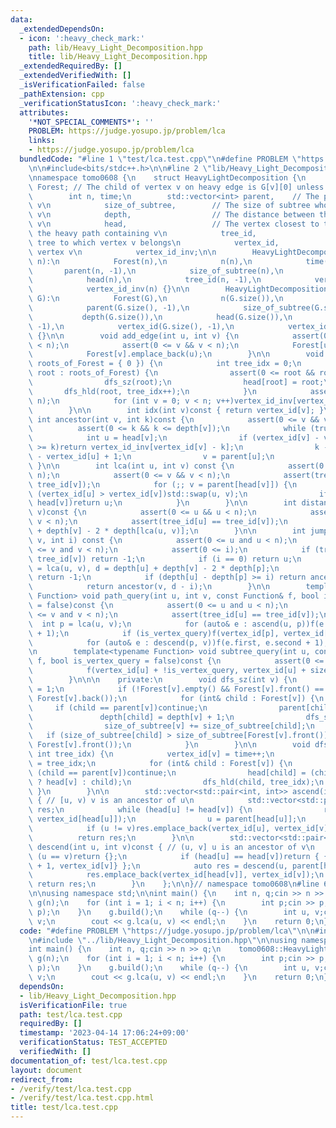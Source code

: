```yaml
---
data:
  _extendedDependsOn:
  - icon: ':heavy_check_mark:'
    path: lib/Heavy_Light_Decomposition.hpp
    title: lib/Heavy_Light_Decomposition.hpp
  _extendedRequiredBy: []
  _extendedVerifiedWith: []
  _isVerificationFailed: false
  _pathExtension: cpp
  _verificationStatusIcon: ':heavy_check_mark:'
  attributes:
    '*NOT_SPECIAL_COMMENTS*': ''
    PROBLEM: https://judge.yosupo.jp/problem/lca
    links:
    - https://judge.yosupo.jp/problem/lca
  bundledCode: "#line 1 \"test/lca.test.cpp\"\n#define PROBLEM \"https://judge.yosupo.jp/problem/lca\"\
    \n\n#include<bits/stdc++.h>\n\n#line 2 \"lib/Heavy_Light_Decomposition.hpp\"\n\
    \nnamespace tomo0608 {\n    struct HeavyLightDecomposition {\n        std::vector<std::vector<int>>\
    \ Forest; // The child of vertex v on heavy edge is G[v][0] unless v is a leaf\n\
    \        int n, time;\n        std::vector<int> parent,    // The parent of vertex\
    \ v\n            size_of_subtree,        // The size of subtree whose root is\
    \ v\n            depth,                  // The distance between the root and\
    \ v\n            head,                   // The vertex closest to the root in\
    \ the heavy path containing v\n            tree_id,                // ID of the\
    \ tree to which vertex v belongs\n            vertex_id,              // ID of\
    \ vertex v\n            vertex_id_inv;\n\n        HeavyLightDecomposition(int\
    \ n):\n            Forest(n),\n            n(n),\n            time(0),\n     \
    \       parent(n, -1),\n            size_of_subtree(n),\n            depth(n),\n\
    \            head(n),\n            tree_id(n, -1),\n            vertex_id(n, -1),\n\
    \            vertex_id_inv(n) {}\n\n        HeavyLightDecomposition(std::vector<std::vector<int>>&\
    \ G):\n            Forest(G),\n            n(G.size()),\n            time(0),\n\
    \            parent(G.size(), -1),\n            size_of_subtree(G.size()),\n \
    \           depth(G.size()),\n            head(G.size()),\n            tree_id(G.size(),\
    \ -1),\n            vertex_id(G.size(), -1),\n            vertex_id_inv(G.size())\
    \ {}\n\n        void add_edge(int u, int v) {\n            assert(0 <= u && u\
    \ < n);\n            assert(0 <= v && v < n);\n            Forest[u].emplace_back(v);\n\
    \            Forest[v].emplace_back(u);\n        }\n\n        void build(std::vector<int>\
    \ roots_of_Forest = { 0 }) {\n            int tree_idx = 0;\n            for (int&\
    \ root : roots_of_Forest) {\n                assert(0 <= root && root < n);\n\
    \                dfs_sz(root);\n                head[root] = root;\n         \
    \       dfs_hld(root, tree_idx++);\n            }\n            assert(time ==\
    \ n);\n            for (int v = 0; v < n; v++)vertex_id_inv[vertex_id[v]] = v;\n\
    \        }\n\n        int idx(int v)const { return vertex_id[v]; }\n\n       \
    \ int ancestor(int v, int k)const {\n            assert(0 <= v && v < n);\n  \
    \          assert(0 <= k && k <= depth[v]);\n            while (true) {\n    \
    \            int u = head[v];\n                if (vertex_id[v] - vertex_id[u]\
    \ >= k)return vertex_id_inv[vertex_id[v] - k];\n                k -= vertex_id[v]\
    \ - vertex_id[u] + 1;\n                v = parent[u];\n            }\n       \
    \ }\n\n        int lca(int u, int v) const {\n            assert(0 <= u && u <\
    \ n);\n            assert(0 <= v && v < n);\n            assert(tree_id[u] ==\
    \ tree_id[v]);\n            for (;; v = parent[head[v]]) {\n                if\
    \ (vertex_id[u] > vertex_id[v])std::swap(u, v);\n                if (head[u] ==\
    \ head[v])return u;\n            }\n        }\n\n        int distance(int u, int\
    \ v)const {\n            assert(0 <= u && u < n);\n            assert(0 <= v &&\
    \ v < n);\n            assert(tree_id[u] == tree_id[v]);\n            return depth[u]\
    \ + depth[v] - 2 * depth[lca(u, v)];\n        }\n\n        int jump(int u, int\
    \ v, int i) const {\n            assert(0 <= u and u < n);\n            assert(0\
    \ <= v and v < n);\n            assert(0 <= i);\n            if (tree_id[u] !=\
    \ tree_id[v]) return -1;\n            if (i == 0) return u;\n            int p\
    \ = lca(u, v), d = depth[u] + depth[v] - 2 * depth[p];\n            if (d < i)\
    \ return -1;\n            if (depth[u] - depth[p] >= i) return ancestor(u, i);\n\
    \            return ancestor(v, d - i);\n        }\n\n        template<typename\
    \ Function> void path_query(int u, int v, const Function& f, bool is_vertex_query\
    \ = false)const {\n            assert(0 <= u and u < n);\n            assert(0\
    \ <= v and v < n);\n            assert(tree_id[u] == tree_id[v]);\n          \
    \  int p = lca(u, v);\n            for (auto& e : ascend(u, p))f(e.second, e.first\
    \ + 1);\n            if (is_vertex_query)f(vertex_id[p], vertex_id[p] + 1);\n\
    \            for (auto& e : descend(p, v))f(e.first, e.second + 1);\n        }\n\
    \n        template<typename Function> void subtree_query(int u, const Function&\
    \ f, bool is_vertex_query = false)const {\n            assert(0 <= u && u < n);\n\
    \            f(vertex_id[u] + !is_vertex_query, vertex_id[u] + size_of_subtree[u]);\n\
    \        }\n\n\n    private:\n        void dfs_sz(int v) {\n            size_of_subtree[v]\
    \ = 1;\n            if (!Forest[v].empty() && Forest[v].front() == parent[v])std::swap(Forest[v].front(),\
    \ Forest[v].back());\n            for (int& child : Forest[v]) {\n           \
    \     if (child == parent[v])continue;\n                parent[child] = v;\n \
    \               depth[child] = depth[v] + 1;\n                dfs_sz(child);\n\
    \                size_of_subtree[v] += size_of_subtree[child];\n             \
    \   if (size_of_subtree[child] > size_of_subtree[Forest[v].front()])std::swap(child,\
    \ Forest[v].front());\n            }\n        }\n\n        void dfs_hld(int v,\
    \ int tree_idx) {\n            vertex_id[v] = time++;\n            tree_id[v]\
    \ = tree_idx;\n            for (int& child : Forest[v]) {\n                if\
    \ (child == parent[v])continue;\n                head[child] = (child == Forest[v][0]\
    \ ? head[v] : child);\n                dfs_hld(child, tree_idx);\n           \
    \ }\n        }\n\n        std::vector<std::pair<int, int>> ascend(int u, int v)const\
    \ { // [u, v) v is an ancestor of u\n            std::vector<std::pair<int, int>>\
    \ res;\n            while (head[u] != head[v]) {\n                res.emplace_back(vertex_id[u],\
    \ vertex_id[head[u]]);\n                u = parent[head[u]];\n            }\n\
    \            if (u != v)res.emplace_back(vertex_id[u], vertex_id[v] + 1);\n  \
    \          return res;\n        }\n\n        std::vector<std::pair<int, int>>\
    \ descend(int u, int v)const { // (u, v] u is an ancestor of v\n            if\
    \ (u == v)return {};\n            if (head[u] == head[v])return { {vertex_id[u]\
    \ + 1, vertex_id[v]} };\n            auto res = descend(u, parent[head[v]]);\n\
    \            res.emplace_back(vertex_id[head[v]], vertex_id[v]);\n           \
    \ return res;\n        }\n    };\n\n}// namespace tomo0608\n#line 6 \"test/lca.test.cpp\"\
    \n\nusing namespace std;\n\nint main() {\n    int n, q;cin >> n >> q;\n    tomo0608::HeavyLightDecomposition\
    \ g(n);\n    for (int i = 1; i < n; i++) {\n        int p;cin >> p;\n        g.add_edge(i,\
    \ p);\n    }\n    g.build();\n    while (q--) {\n        int u, v;cin >> u >>\
    \ v;\n        cout << g.lca(u, v) << endl;\n    }\n    return 0;\n}\n"
  code: "#define PROBLEM \"https://judge.yosupo.jp/problem/lca\"\n\n#include<bits/stdc++.h>\n\
    \n#include \"../lib/Heavy_Light_Decomposition.hpp\"\n\nusing namespace std;\n\n\
    int main() {\n    int n, q;cin >> n >> q;\n    tomo0608::HeavyLightDecomposition\
    \ g(n);\n    for (int i = 1; i < n; i++) {\n        int p;cin >> p;\n        g.add_edge(i,\
    \ p);\n    }\n    g.build();\n    while (q--) {\n        int u, v;cin >> u >>\
    \ v;\n        cout << g.lca(u, v) << endl;\n    }\n    return 0;\n}"
  dependsOn:
  - lib/Heavy_Light_Decomposition.hpp
  isVerificationFile: true
  path: test/lca.test.cpp
  requiredBy: []
  timestamp: '2023-04-14 17:06:24+09:00'
  verificationStatus: TEST_ACCEPTED
  verifiedWith: []
documentation_of: test/lca.test.cpp
layout: document
redirect_from:
- /verify/test/lca.test.cpp
- /verify/test/lca.test.cpp.html
title: test/lca.test.cpp
---
```

